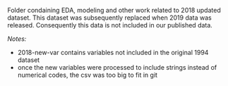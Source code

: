 Folder condaining EDA, modeling and other work related to 2018 updated dataset. This dataset was subsequently replaced when 2019 data was released. Consequently this data is not included in our published data.

*Notes:*
- 2018-new-var contains variables not included in the original 1994 dataset
- once the new variables were processed to include strings instead of numerical codes, the csv was too big to fit in git
